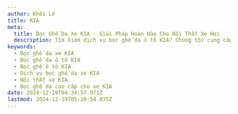 ```yaml
---
author: Khôi Lê
title: KIA
meta:
  title: Bọc Ghế Da Xe KIA - Giải Pháp Hoàn Hảo Cho Nội Thất Xe Hơi
  description: Tìm kiếm dịch vụ bọc ghế da ô tô KIA? Chúng tôi cung cấp giải pháp bọc ghế da xe KIA chất lượng cao, bền đẹp và thời trang, giúp nâng tầm đẳng cấp nội thất xe hơi của bạn.
keywords:
  - Bọc ghế da xe KIA
  - Bọc ghế da ô tô KIA
  - Bọc ghế ô tô KIA
  - Dịch vụ bọc ghế da xe KIA
  - Nội thất xe KIA
  - Bọc ghế da cao cấp cho xe KIA
date: 2024-12-19T04:34:57.971Z
lastmod: 2024-12-19T05:10:54.035Z
---
```

